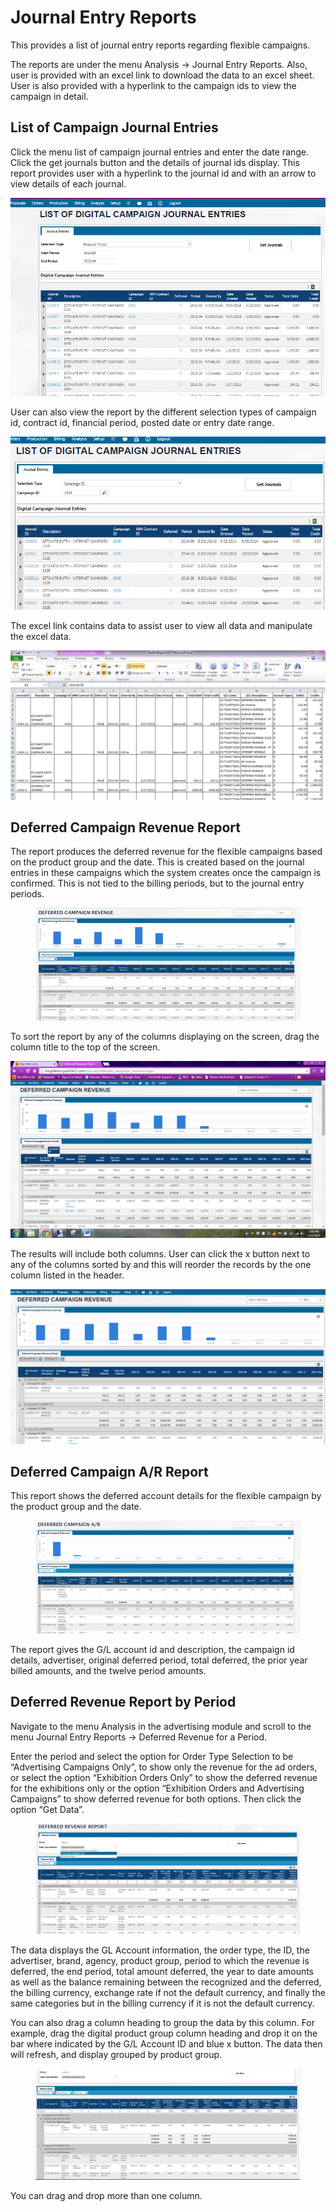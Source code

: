 # Journal Entry Reports

This provides a list of journal entry reports regarding flexible campaigns.

The reports are under the menu Analysis -> Journal Entry Reports. Also, user is provided with an excel link to download the data to an excel sheet. User is also provided with a hyperlink to the campaign ids to view the campaign in detail.

## List of Campaign Journal Entries <a href="#_toc417565482" id="_toc417565482"></a>

Click the menu list of campaign journal entries and enter the date range. Click the get journals button and the details of journal ids display. This report provides user with a hyperlink to the journal id and with an arrow to view details of each journal.

![](<../../../.gitbook/assets/0 (62).png>)

User can also view the report by the different selection types of campaign id, contract id, financial period, posted date or entry date range.

![](<../../../.gitbook/assets/1 (64).png>)

The excel link contains data to assist user to view all data and manipulate the excel data.

![](<../../../.gitbook/assets/2 (72).png>)

## Deferred Campaign Revenue Report <a href="#_toc417565484" id="_toc417565484"></a>

The report produces the deferred revenue for the flexible campaigns based on the product group and the date. This is created based on the journal entries in these campaigns which the system creates once the campaign is confirmed. This is not tied to the billing periods, but to the journal entry periods.

<figure><img src="../../../.gitbook/assets/image (519).png" alt=""><figcaption></figcaption></figure>

To sort the report by any of the columns displaying on the screen, drag the column title to the top of the screen.

![](<../../../.gitbook/assets/4 (3).png>)

The results will include both columns. User can click the x button next to any of the columns sorted by and this will reorder the records by the one column listed in the header.

![](<../../../.gitbook/assets/5 (45).png>)

## Deferred Campaign A/R Report <a href="#_toc417565485" id="_toc417565485"></a>

This report shows the deferred account details for the flexible campaign by the product group and the date.

<figure><img src="../../../.gitbook/assets/image (1084).png" alt=""><figcaption></figcaption></figure>

The report gives the G/L account id and description, the campaign id details, advertiser, original deferred period, total deferred, the prior year billed amounts, and the twelve period amounts.

## Deferred Revenue Report by Period <a href="#_toc121381231" id="_toc121381231"></a>

Navigate to the menu Analysis in the advertising module and scroll to the menu Journal Entry Reports -> Deferred Revenue for a Period.

Enter the period and select the option for Order Type Selection to be “Advertising Campaigns Only”, to show only the revenue for the ad orders, or select the option “Exhibition Orders Only” to show the deferred revenue for the exhibitions only or the option “Exhibition Orders and Advertising Campaigns” to show deferred revenue for both options. Then click the option “Get Data”.

<figure><img src="../../../.gitbook/assets/image (1000).png" alt=""><figcaption></figcaption></figure>

The data displays the GL Account information, the order type, the ID, the advertiser, brand, agency, product group, period to which the revenue is deferred, the end period, total amount deferred, the year to date amounts as well as the balance remaining between the recognized and the deferred, the billing currency, exchange rate if not the default currency, and finally the same categories but in the billing currency if it is not the default currency.

You can also drag a column heading to group the data by this column. For example, drag the digital product group column heading and drop it on the bar where indicated by the G/L Account ID and blue x button. The data then will refresh, and display grouped by product group.

<figure><img src="../../../.gitbook/assets/image (1088).png" alt=""><figcaption></figcaption></figure>

You can drag and drop more than one column.
